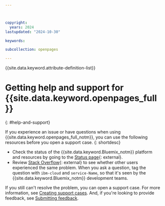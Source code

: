 ```yaml
---



copyright:
  years: 2024
lastupdated: "2024-10-30"

keywords:

subcollection: openpages

---
```


{{site.data.keyword.attribute-definition-list}}



# Getting help and support for {{site.data.keyword.openpages_full}}
{: #help-and-support}

If you experience an issue or have questions when using {{site.data.keyword.openpages_full_notm}}, you can use the following resources before you open a support case.
{: shortdesc}



* Check the status of the {{site.data.keyword.Bluemix_notm}} platform and resources by going to the [Status page](https://cloud.ibm.com/status){: external}.
* Review [Stack Overflow](https://stackoverflow.com/questions/tagged/ibm-cloud){: external} to see whether other users experienced the same problem. When you ask a question, tag the question with `ibm-cloud` and `service-Name`, so that it's seen by the {{site.data.keyword.Bluemix_notm}} development teams.



If you still can't resolve the problem, you can open a support case. For more information, see [Creating support cases](/docs/account?topic=account-open-case). And, if you're looking to provide feedback, see [Submitting feedback](/docs/overview?topic=overview-feedback).
